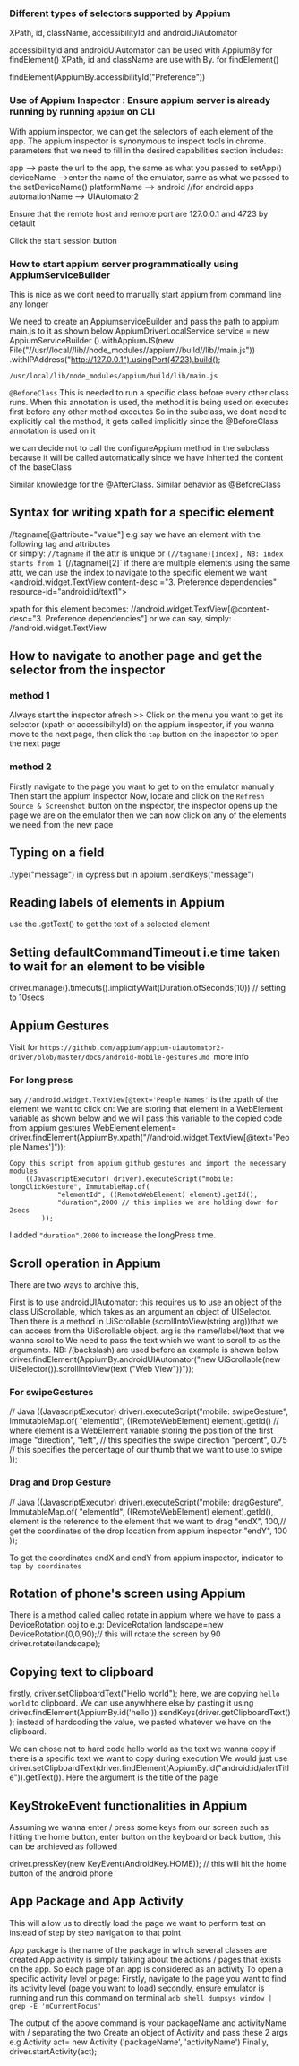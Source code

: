### Different types of selectors supported by Appium
XPath, id, className, accessibilityId and androidUiAutomator

accessibilityId and androidUiAutomator can be used with AppiumBy for findElement()
XPath, id and className are use with By. for findElement()

findElement(AppiumBy.accessibilityId("Preference"))




### Use of Appium Inspector : Ensure appium server is already running by running `appium` on CLI

With appium inspector, we can get the selectors of each element of the app. The appium inspector is synonymous to inspect tools in chrome.
parameters that we need to fill in the desired capabilities section includes:

app  -->  paste the url to the app, the same as what you passed to setApp()
deviceName   -->enter the name of the emulator, same as what we passed to the setDeviceName()
platformName  --> android //for android apps
automationName  --> UIAutomator2

Ensure that the remote host and remote port are 127.0.0.1 and 4723 by default

Click the start session button

### How to start appium server programmatically using AppiumServiceBuilder
This is nice as we dont need to manually start appium from command line any longer

We need to create an AppiumserviceBuilder and pass the path to appium main.js to it as shown below
AppiumDriverLocalService service = new AppiumServiceBuilder ().withAppiumJS(new File("//usr//local//lib//node_modules//appium//build//lib//main.js"))
														.withIPAddress("http://127.0.0.1").usingPort(4723).build();


`/usr/local/lib/node_modules/appium/build/lib/main.js`

`@BeforeClass` This is needed to run a specific class before every other class runs. When this annotation is used, the method it is being used on executes first before any other method executes
So in the subclass, we dont need to explicitly call the method, it gets called implicitly since the @BeforeClass annotation is used on it

we can decide not to call the configureAppium method in the subclass because it will be called automatically since we have inherited the content of the baseClass

Similar knowledge for the @AfterClass. Similar behavior as @BeforeClass

## Syntax for writing xpath for a specific element
//tagname[@attribute="value"] e.g say we have an element with the following tag and attributes	
or simply: `//tagname` if the attr is unique or `(//tagname)[index], NB: index starts from 1 `(//tagname)[2]` if there are multiple elements using the same attr, we can use the index to navigate to the specific element we want
<android.widget.TextView content-desc ="3. Preference dependencies" resource-id="android:id/text1">

xpath for this element becomes: //android.widget.TextView[@content-desc="3. Preference dependencies"]
or we can say, simply: //android.widget.TextView

## How to navigate to another page and get the selector from the inspector

### method 1
Always start the inspector afresh >> Click on the menu you want to get its selector (xpath or accessibiltyId) on the appium inspector, 
if you wanna move to the next page, then click the `tap` button on the inspector to open the next page

### method 2
Firstly navigate to the page you want to get to on the emulator manually 
Then start the appium inspector 
Now, locate and click on the `Refresh Source & Screenshot` button on the inspector, the inspector opens up the page we are on the emulator then we can now click on any of the elements we need from the new page

## Typing on a field
.type("message") in cypress  but in appium .sendKeys("message")

## Reading labels of elements in Appium
use the .getText() to get the text of a selected element

## Setting defaultCommandTimeout i.e time taken to wait for an element to be visible
driver.manage().timeouts().implicityWait(Duration.ofSeconds(10)) // setting to 10secs


## Appium Gestures
Visit for `https://github.com/appium/appium-uiautomator2-driver/blob/master/docs/android-mobile-gestures.md `more info

### For long press
say `//android.widget.TextView[@text='People Names'` is the xpath of the element we want to click on:  We are storing that element in a WebElement variable as shown below and we will pass this variable to the copied code from appium gestures
WebElement element= driver.findElement(AppiumBy.xpath("//android.widget.TextView[@text='People Names']"));
	
	Copy this script from appium github gestures and import the necessary modules
		((JavascriptExecutor) driver).executeScript("mobile: longClickGesture", ImmutableMap.of(
			    "elementId", ((RemoteWebElement) element).getId(),
			    "duration",2000 // this implies we are holding down for 2secs
			));
I added `"duration",2000` to increase the longPress time.

## Scroll operation in Appium
There are two ways to archive this,


First is to use androidUIAutomator: this requires us to use an object of the class UiScrollable, which takes as an argument an object of UISelector. Then there is a method in UiScrollable (scrollIntoView(string arg))that we can access from the UiScrollable object. arg is the name/label/text that we wanna scrol to
 We need to pass the text which we want to scroll to as the arguments. NB: /(backslash) are used before   an example is shown below
driver.findElement(AppiumBy.androidUIAutomator("new UiScrollable(new UiSelector()).scrollIntoView(text (\"Web View\"))"));


### For swipeGestures
// Java
((JavascriptExecutor) driver).executeScript("mobile: swipeGesture", ImmutableMap.of(
    "elementId", ((RemoteWebElement) element).getId() // where element is a WebElement variable storing the position of the first image
    "direction", "left", // this specifies the swipe direction
    "percent", 0.75 // this specifies the percentage of our thumb that we want to use to swipe
));

### Drag and Drop Gesture
// Java
((JavascriptExecutor) driver).executeScript("mobile: dragGesture", ImmutableMap.of(
    "elementId", ((RemoteWebElement) element).getId(), element is the reference to the element that we want to drag
    "endX", 100,// get the coordinates of the drop location from appium inspector
    "endY", 100
));

To get the coordinates endX and endY from appium inspector, indicator to `tap by coordinates`

## Rotation of phone's screen using Appium

There is a method called called rotate in appium where we have to pass a DeviceRotation obj to
e.g: DeviceRotation landscape=new DeviceRotation(0,0,90);// this will rotate the screen by 90
driver.rotate(landscape);

## Copying text to clipboard
firstly, driver.setClipboardText("Hello world"); here, we are copying `hello world` to clipboard. We can use anywhhere else by pasting it
using driver.findElement(AppiumBy.id('hello')).sendKeys(driver.getClipboardText()); instead of hardcoding the value, we pasted whatever we have on the clipboard.

We can chose not to hard code hello world as the text we wanna copy if there is a specific text we want to copy during execution
We would just use driver.setClipboardText(driver.findElement(AppiumBy.id("android:id/alertTitle")).getText()). Here the argument is the title of the page

## KeyStrokeEvent functionalities in Appium
Assuming we wanna enter / press some keys from our screen such as hitting the home button, enter button on the keyboard or back button, this can be archieved as followed

driver.pressKey(new KeyEvent(AndroidKey.HOME)); // this will hit the home button of the android phone


## App Package and App  Activity
This will allow us to directly load the page we want to perform test on instead of step by step navigation to that point

App package is the name of the package in which several classes are created
App activity is simply talking about the actions / pages that exists on the app. So each page of an app is considered as an activity
To open a specific activity level or page: Firstly, navigate to the page you want to find its activity level (page you want to load)
secondly, ensure emulator is running and run this command on terminal `adb shell dumpsys window | grep -E 'mCurrentFocus'`

The output of the above command is your packageName and activityName with / separating the two
Create an object of Activity and pass these 2 args e.g Activity act= new Activity ('packageName', 'activityName')
Finally, driver.startActivity(act);




